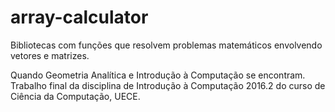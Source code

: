 # array-calculator
Bibliotecas com funções que resolvem problemas matemáticos envolvendo vetores e matrizes.

Quando Geometria Analítica e Introdução à Computação se encontram.
Trabalho final da disciplina de Introdução à Computação 2016.2 do curso de Ciência da Computação, UECE.
